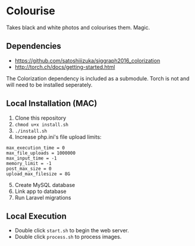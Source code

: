 # Colourise

Takes black and white photos and colourises them. Magic.

## Dependencies
- https://github.com/satoshiiizuka/siggraph2016_colorization
- http://torch.ch/docs/getting-started.html

The Colorization dependency is included as a submodule. Torch is not and will
need to be installed seperately.

## Local Installation (MAC)
1. Clone this repository
2. `chmod u+x install.sh`
3. `./install.sh`
4. Increase php.ini's file upload limits:

```
max_execution_time = 0
max_file_uploads = 1000000
max_input_time = -1
memory_limit = -1
post_max_size = 0
upload_max_filesize = 8G
```

5. Create MySQL database
6. Link app to database
7. Run Laravel migrations

## Local Execution
- Double click `start.sh` to begin the web server.
- Double click `process.sh` to process images.
